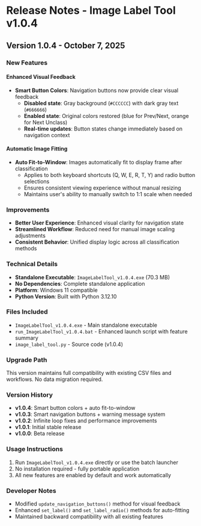 # Release Notes - Image Label Tool v1.0.4

## Version 1.0.4 - October 7, 2025

### New Features

#### Enhanced Visual Feedback
- **Smart Button Colors**: Navigation buttons now provide clear visual feedback
  - **Disabled state**: Gray background (`#CCCCCC`) with dark gray text (`#666666`)
  - **Enabled state**: Original colors restored (blue for Prev/Next, orange for Next Unclass)
  - **Real-time updates**: Button states change immediately based on navigation context

#### Automatic Image Fitting
- **Auto Fit-to-Window**: Images automatically fit to display frame after classification
  - Applies to both keyboard shortcuts (Q, W, E, R, T, Y) and radio button selections
  - Ensures consistent viewing experience without manual resizing
  - Maintains user's ability to manually switch to 1:1 scale when needed

### Improvements
- **Better User Experience**: Enhanced visual clarity for navigation state
- **Streamlined Workflow**: Reduced need for manual image scaling adjustments
- **Consistent Behavior**: Unified display logic across all classification methods

### Technical Details
- **Standalone Executable**: `ImageLabelTool_v1.0.4.exe` (70.3 MB)
- **No Dependencies**: Complete standalone application
- **Platform**: Windows 11 compatible
- **Python Version**: Built with Python 3.12.10

### Files Included
- `ImageLabelTool_v1.0.4.exe` - Main standalone executable
- `run_ImageLabelTool_v1.0.4.bat` - Enhanced launch script with feature summary
- `image_label_tool.py` - Source code (v1.0.4)

### Upgrade Path
This version maintains full compatibility with existing CSV files and workflows. No data migration required.

### Version History
- **v1.0.4**: Smart button colors + auto fit-to-window
- **v1.0.3**: Smart navigation buttons + warning message system  
- **v1.0.2**: Infinite loop fixes and performance improvements
- **v1.0.1**: Initial stable release
- **v1.0.0**: Beta release

### Usage Instructions
1. Run `ImageLabelTool_v1.0.4.exe` directly or use the batch launcher
2. No installation required - fully portable application
3. All new features are enabled by default and work automatically

### Developer Notes
- Modified `update_navigation_buttons()` method for visual feedback
- Enhanced `set_label()` and `set_label_radio()` methods for auto-fitting
- Maintained backward compatibility with all existing features